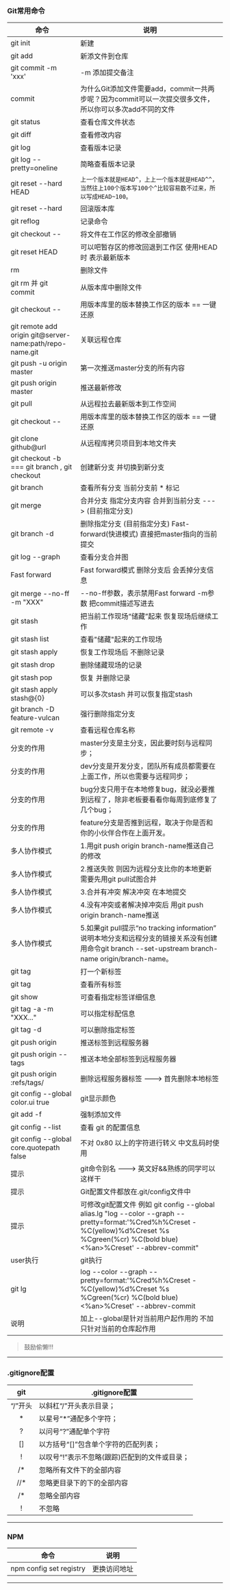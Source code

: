 ### Git常用命令
命令|说明
----|----
git init | 新建
git add | 新添文件到仓库
git commit -m 'xxx' | -m 添加提交备注
commit|为什么Git添加文件需要add，commit一共两步呢？因为commit可以一次提交很多文件，所以你可以多次add不同的文件
git status | 查看仓库文件状态
git diff <fileName> | 查看修改内容
git log | 查看版本记录
git log --pretty=oneline | 简略查看版本记录
git reset --hard HEAD | `上一个版本就是HEAD^，上上一个版本就是HEAD^^，当然往上100个版本写100个^比较容易数不过来，所以写成HEAD~100。`
git reset --hard | 回滚版本库
git reflog | 记录命令
git checkout -- <fileName> | 将文件在工作区的修改全部撤销
git reset HEAD <fileName> | 可以吧暂存区的修改回退到工作区 使用HEAD时 表示最新版本
rm <fileName> | 删除文件
git rm <fileName> 并 git commit <fileName> | 从版本库中删除文件
git checkout -- <fileName> | 用版本库里的版本替换工作区的版本 == 一键还原
git remote add origin git@server-name:path/repo-name.git | 关联远程仓库
git push -u origin master | 第一次推送master分支的所有内容
git push origin master | 推送最新修改
git pull | 从远程拉去最新版本到工作空间
git checkout -- <fileName> | 用版本库里的版本替换工作区的版本 == 一键还原
git clone github@url | 从远程库拷贝项目到本地文件夹
git checkout -b <name> === git branch <name>, git checkout <name> | 创建新分支 <name> 并切换到新分支
git branch | 查看所有分支 当前分支前 * 标记
git merge <name> | 合并分支 指定分支内容 合并到当前分支 ---> <name>(目前指定分支)
git branch -d <name> | 删除指定分支 <name>(目前指定分支) Fast-forward(快进模式) 直接把master指向<name>的当前提交
git log --graph | 查看分支合并图
Fast forward| Fast forward模式 删除分支后 会丢掉分支信息
git merge --no-ff -m "XXX" <name> | --no-ff参数，表示禁用Fast forward -m参数 把commit描述写进去
git stash | 把当前工作现场“储藏”起来 恢复现场后继续工作 
git stash list | 查看"储藏"起来的工作现场
git stash apply  | 恢复工作现场后 不删除记录
git stash drop | 删除储藏现场的记录
git stash pop | 恢复 并删除记录
git stash apply stash@{0} | 可以多次stash 并可以恢复指定stash
git branch -D feature-vulcan | 强行删除指定分支
git remote -v | 查看远程仓库名称
分支的作用| master分支是主分支，因此要时刻与远程同步；
分支的作用| dev分支是开发分支，团队所有成员都需要在上面工作，所以也需要与远程同步；
分支的作用| bug分支只用于在本地修复bug，就没必要推到远程了，除非老板要看看你每周到底修复了几个bug；
分支的作用| feature分支是否推到远程，取决于你是否和你的小伙伴合作在上面开发。
多人协作模式| 1.用git push origin branch-name推送自己的修改
多人协作模式| 2.推送失败 则因为远程分支比你的本地更新 需要先用git pull试图合并
多人协作模式| 3.合并有冲突 解决冲突 在本地提交
多人协作模式| 4.没有冲突或者解决掉冲突后 用git push origin branch-name推送
多人协作模式| 5.如果git pull提示“no tracking information” 说明本地分支和远程分支的链接关系没有创建 用命令git branch --set-upstream branch-name origin/branch-name。
git tag <name> | 打一个新标签
git tag | 查看所有标签
git show <tagName> |可查看指定标签详细信息
git tag -a <tagname> -m "XXX..." | 可以指定标配信息
git tag -d <tagNmae> | 可以删除指定标签
git push origin <tagName> | 推送标签到远程服务器
git push origin --tags | 推送本地全部标签到远程服务器
git push origin :refs/tags/<tagName> | 删除远程服务器标签 ---> 首先删除本地标签
git config --global color.ui true | git显示颜色
git add -f <fileName> | 强制添加文件
git config --list |查看 git 的配置信息
git config --global core.quotepath false | 不对 0x80 以上的字符进行转义 中文乱码时使用
提示| git命令别名 ---> 英文好&&熟练的同学可以这样干
提示| Git配置文件都放在.git/config文件中
提示| 可修改git配置文件 例如 git config --global alias.lg "log --color --graph --pretty=format:'%Cred%h%Creset -%C(yellow)%d%Creset %s %Cgreen(%cr) %C(bold blue)<%an>%Creset' --abbrev-commit"
user执行 | git执行 
git lg | log --color --graph --pretty=format:'%Cred%h%Creset -%C(yellow)%d%Creset %s %Cgreen(%cr) %C(bold blue)<%an>%Creset' --abbrev-commit
说明| 加上--global是针对当前用户起作用的 不加 只针对当前的仓库起作用
> 鼓励偷懒!!!
---

### .gitignore配置
git| .gitignore配置
:---:|---
“/”开头| 以斜杠“/”开头表示目录；
* | 以星号“*”通配多个字符；
? | 以问号“?”通配单个字符
[]| 以方括号“[]”包含单个字符的匹配列表；
! | 以叹号“!”表示不忽略(跟踪)匹配到的文件或目录；
<fileName>/* | 忽略所有<fileName>文件下的全部内容
/<fileName>/* | 忽略更目录下的<fileName>下的全部内容
/*  | 忽略全部内容
!<fileName>  | 不忽略<filName>
---

### NPM
命令 | 说明
-----|-----
npm config set registry <url> | 更换访问地址 
---